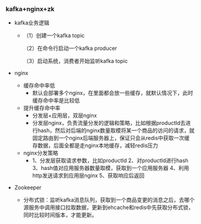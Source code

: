 ### 						kafka+nginx+zk

- kafka业务逻辑

  - （1）创建一个kafka topic

    （2）在命令行启动一个kafka producer

    （3）启动系统，消费者开始监听kafka topic

- nginx

  - 缓存命中率低
    - 默认会部署多个nginx，在里面都会放一些缓存，就默认情况下，此时缓存命中率是比较低
  - 提升缓存命中率
    - 分发层+应用层，双层nginx
    - 分发层nginx，负责流量分发的逻辑和策略，比如根据productId去进行hash，然后对后端的nginx数量取模将某一个商品的访问的请求，就固定路由到一个nginx后端服务器上，保证只会从redis中获取一次缓存数据，后面全都是走nginx本地缓存，减轻redis压力
  - nginx分发策略
    - 1、分发层获取请求参数，比如productId
      2、对productId进行hash
      3、hash值对应用服务器数量取模，获取到一个应用服务器
      4、利用http发送请求到应用层nginx
      5、获取响应后返回

- Zookeeper

  - 分布式锁：监听kafka消息队列，获取到一个商品变更的消息之后，去哪个源服务中调用接口拉取数据，更新到ehcache和redis中先获取分布式锁，同时比较时间版本，才能更新。